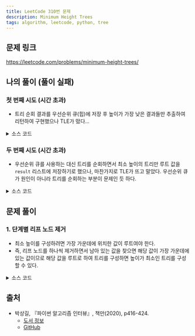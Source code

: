 ```yaml
---
title: LeetCode 310번 문제
description: Minimum Height Trees
tags: algorithm, leetcode, python, tree
---
```


## 문제 링크

https://leetcode.com/problems/minimum-height-trees/

## 나의 풀이 (풀이 실패)

### 첫 번째 시도 (시간 초과)

- 트리 순회 결과를 우선순위 큐(힙)에 저장 후 높이가 가장 낮은 결과들만 추출하여 리턴하여 구현했으나 TLE가 떴다...

<details>
<summary>소스 코드</summary>
<div markdown="1">

```python
from typing import List
import collections, heapq


class MySolution1:
    def findMinHeightTrees(self, n: int, edges: List[List[int]]) -> List[int]:
        graph = collections.defaultdict(list)
        p_queue = []

        # 그래프 구성
        for s, t in edges:
            graph[s].append(t)
            graph[t].append(s)

        for i in range(n):
            visited = set()
            stack = [(i, 0)]
            max_length = 0

            # 스택 루프
            while stack:
                curr_node, length = stack.pop()
                visited.add(curr_node)

                # 방문한 적 없는 노드만 스택에 추가
                for next_node in graph[curr_node]:
                    if next_node not in visited:
                        stack.append((next_node, length + 1))

                # 트리의 길이 갱신
                max_length = max(max_length, length)

            # 우선순위 큐에 추가
            heapq.heappush(p_queue, (max_length, i))

        # 우선순위 큐에서 길이가 최소인 루트 노드만 추출
        # 하나뿐만 아니라 여러 개일 수도 있으므로 최소가 아닌 값이 나올 때까지 루프
        min_node = heapq.heappop(p_queue)
        result = [min_node[1]]
        while p_queue:
            length, i = heapq.heappop(p_queue)
            if length == min_node[0]:
                result.append(i)
        return result
```

</div>
</details>

### 두 번째 시도 (시간 초과)

- 우선순위 큐를 사용하는 대신 트리를 순회하면서 최소 높이의 트리만 루트 값을 `result` 리스트에 저장하기로 했으나, 마찬가지로 TLE가 뜨고 말았다. 우선순위 큐가 원인이 아니라 트리를 순회하는 부분이 문제인 듯 하다.

<details>
<summary>소스 코드</summary>
<div markdown="1">

```python
from typing import List
import collections, heapq


class MySolution2:
    def findMinHeightTrees(self, n: int, edges: List[List[int]]) -> List[int]:
        graph = collections.defaultdict(list)
        min_length = 2 * 10 ** 4
        result = []

        # 그래프 구성
        for s, t in edges:
            graph[s].append(t)
            graph[t].append(s)

        for i in range(n):
            visited = set()
            stack = [(i, 0)]
            max_length = 0

            # 스택 루프
            while stack:
                curr_node, length = stack.pop()
                visited.add(curr_node)

                # 방문한 적 없는 노드만 스택에 추가
                for next_node in graph[curr_node]:
                    if next_node not in visited:
                        stack.append((next_node, length + 1))

                # 트리의 길이 갱신
                max_length = max(max_length, length)
                
            # 트리의 길이가 최소 길이보다 더 작을 때 해당 루트 노드로 result 리스트 초기화
            # 최소 길이가 같은 루트 노드가 더 있다면 result 리스트에 추가
            if max_length < min_length:
                min_length = max_length
                result = [i]
            elif max_length == min_length:
                result.append(i)

        return result
```

</div>
</details>

## 문제 풀이

### 1. 단계별 리프 노드 제거

- 최소 높이를 구성하려면 가장 가운데에 위치한 값이 루트여야 한다.
- 즉, 리프 노드를 하나씩 제거하면서 남아 있는 값을 찾으면 해당 값이 가장 가운데에 있는 값이므로 해당 값을 루트로 하여 트리를 구성하면 높이가 최소인 트리를 구성할 수 있다.

<details>
<summary>소스 코드</summary>
<div markdown="1">

```python
from typing import List
import collections


class Solution1:
    def findMinHeightTrees(self, n: int, edges: List[List[int]]) -> List[int]:
        # 예외 처리
        if n <= 1:
            return [0]
        
        # 양방향 그래프 구성
        graph = collections.defaultdict(list)
        for i, j in edges:
            graph[i].append(j)
            graph[j].append(i)

        # 리프 노드 = 그래프에서 해당 키의 배열 요소 개수가 하나뿐인 노드
        leaves = []
        for i in range(n + 1):
            if len(graph[i]) == 1:
                leaves.append(i)

        # 루트 노드가 남을 때까지 반복해서 제거
        # 마지막에 남는 노드는 1개 또는 2개가 될 수 있음
        while n > 2:
            n -= len(leaves)
            new_leaves = []
            
            for leaf in leaves:
                neighbor = graph[leaf].pop()
                graph[neighbor].remove(leaf)

                if len(graph[neighbor]) == 1:
                    new_leaves.append(neighbor)

            leaves = new_leaves

        return leaves
```

</div>
</details>

## 출처

- 박상길, 『파이썬 알고리즘 인터뷰』, 책만(2020), p416-424.
  - [도서 정보](https://www.onlybook.co.kr/entry/algorithm-interview)
  - [GitHub](https://github.com/onlybooks/algorithm-interview)
